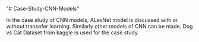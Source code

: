 "# Case-Study-CNN-Models"

In the case study of CNN models, ALexNet model is discussed with or without transefer learning. Similarly other models of CNN can be made.
Dog vs Cat Dataset from kaggle is used for the case study.
